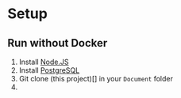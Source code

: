 # Setup
## Run without Docker
1. Install [Node.JS](https://nodejs.org/en/)
2. Install [PostgreSQL](https://www.postgresql.org/download/)
3. Git clone (this project)[] in your `Document` folder
4. 